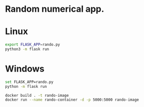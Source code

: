 # Random numerical app.

# Linux
```bash
export FLASK_APP=rando.py
python3 -m flask run
```

# Windows
```bash
set FLASK_APP=rando.py
python -m flask run
```

```bash
docker build . -t rando-image
docker run --name rando-container -d -p 5000:5000 rando-image
```